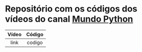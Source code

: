 # Repositório com os códigos dos vídeos do canal [Mundo Python](https://www.youtube.com/@Mundo_Python)

|Vídeo|Código|
|:-:|:-:|
|link|codigo|
